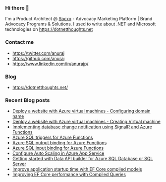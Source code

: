### Hi there 👋

I'm a Product Architect @ [Socxo](https://www.socxo.com/) - Advocacy Marketing Platform | Brand Advocacy Programs &amp; Solutions. I used to write about .NET and Microsoft technologies on https://dotnetthoughts.net

### Contact me
* https://twitter.com/anuraj
* https://github.com/anuraj
* https://www.linkedin.com/in/anurajp/

### Blog
* https://dotnetthoughts.net/

### Recent Blog posts
<!-- BLOGPOSTS:START -->
- [Deploy a website with Azure virtual machines - Configuring domain name](https://dotnetthoughts.net/deploy-a-website-with-azure-virtual-machines-part2/)
- [Deploy a website with Azure virtual machines - Creating Virtual machine](https://dotnetthoughts.net/deploy-a-website-with-azure-virtual-machines-part1/)
- [Implementing database change notification using SignalR and Azure Functions](https://dotnetthoughts.net/implementing-database-change-notification-using-signalr/)
- [Azure SQL triggers for Azure Functions](https://dotnetthoughts.net/azure-sql-triggers-for-azure-functions/)
- [Azure SQL output binding for Azure Functions](https://dotnetthoughts.net/azure-sql-output-bindings-for-azure-functions/)
- [Azure SQL input binding for Azure Functions](https://dotnetthoughts.net/azure-sql-input-bindings-for-azure-functions/)
- [Configure Auto Scaling in Azure App Service](https://dotnetthoughts.net/configure-auto-scaling-in-azure-app-service/)
- [Getting started with Data API builder for Azure SQL Database or SQL Server](https://dotnetthoughts.net/getting-started-with-data-api-builder-for-azure-sql-database/)
- [Improve application startup time with EF Core compiled models](https://dotnetthoughts.net/improve-ef-core-performance-with-compiled-models/)
- [Improving EF Core performance with Compiled Queries](https://dotnetthoughts.net/improve-ef-core-performance-with-compiled-queries/)
<!-- BLOGPOSTS:END -->
